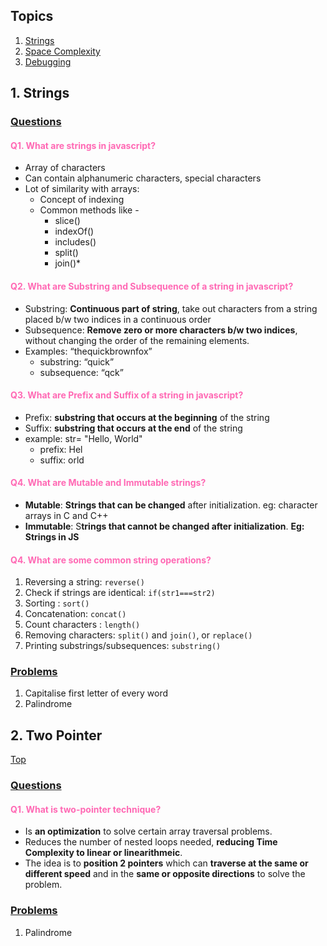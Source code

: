 ## Topics<a id="top"></a>

1. [Strings](#Strings)
2. [Space Complexity](#space)
3. [Debugging](#debugging)

## 1. Strings <a id="Strings"></a>

### <u>Questions</u>

#### <span style="color:#ff69b4;">Q1. What are strings in javascript?</span>

- Array of characters
- Can contain alphanumeric characters, special characters
- Lot of similarity with arrays:
  - Concept of indexing
  - Common methods like -
    - slice()
    - indexOf()
    - includes()
    - split()
    - join()\*

#### <span style="color:#ff69b4;">Q2. What are Substring and Subsequence of a string in javascript?</span>

- Substring: **Continuous part of string**, take out characters from a string placed b/w two indices in a continuous order
- Subsequence: **Remove zero or more characters b/w two indices**, without changing the order of the remaining elements.
- Examples: “thequickbrownfox”
  - substring: “quick”
  - subsequence: “qck”

#### <span style="color:#ff69b4;">Q3. What are Prefix and Suffix of a string in javascript?</span>

- Prefix: **substring that occurs at the beginning** of the string
- Suffix: **substring that occurs at the end** of the string
- example: str= "Hello, World"
  - prefix: Hel
  - suffix: orld

#### <span style="color:#ff69b4;">Q4. What are Mutable and Immutable strings?</span>

- **Mutable**: **Strings that can be changed** after initialization. eg: character arrays in C and C++
- **Immutable**: S**trings that cannot be changed after initialization**. **Eg: Strings in JS**

#### <span style="color:#ff69b4;">Q4. What are some common string operations?</span>

1. Reversing a string: `reverse()`
2. Check if strings are identical: `if(str1===str2)`
3. Sorting : `sort()`
4. Concatenation: `concat()`
5. Count characters : `length()`
6. Removing characters: `split()` and `join()`, or `replace()`
7. Printing substrings/subsequences: `substring()`

### <u>Problems</u>

1. Capitalise first letter of every word
2. Palindrome

## 2. Two Pointer <a id="two"></a>

[Top](#top)

### <u>Questions</u>

#### <span style="color:#ff69b4;">Q1. What is two-pointer technique?</span>

- Is **an optimization** to solve certain array traversal problems.
- Reduces the number of nested loops needed, **reducing Time Complexity to linear or linearithmeic**.
- The idea is to **position 2 pointers** which can **traverse at the same or different speed** and in the **same or opposite directions** to solve the problem.

### <u>Problems</u>

1. Palindrome
